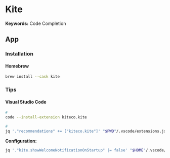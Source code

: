 # Kite

**Keywords:** Code Completion

## App

### Installation

#### Homebrew

```sh
brew install --cask kite
```

### Tips

#### Visual Studio Code

```sh
#
code --install-extension kiteco.kite

#
jq '."recommendations" += ["kiteco.kite"]' "$PWD"/.vscode/extensions.json | sponge "$PWD"/.vscode/extensions.json
```

**Configuration:**

```sh
jq '."kite.showWelcomeNotificationOnStartup" |= false' "$HOME"/.vscode/settings.json | sponge "$HOME"/.vscode/settings.json
```
